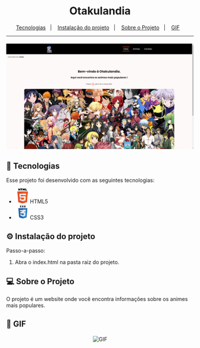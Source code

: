 <h1 align="center"> Otakulandia </h1>

<div align="center">
  <a href="#-tecnologias">Tecnologias</a>&nbsp;&nbsp;&nbsp;|&nbsp;&nbsp;&nbsp;
    <a href="#-instalacao-do-projeto">Instalação do projeto</a>&nbsp;&nbsp;&nbsp;|&nbsp;&nbsp;&nbsp;
  <a href="#-sobre-o-projeto">Sobre o Projeto</a>&nbsp;&nbsp;&nbsp;|&nbsp;&nbsp;&nbsp;
  <a href="#-gif">GIF</a>&nbsp;&nbsp;&nbsp;
</div>

<hr />
<div align="center" style="margin-top: 20px;">
  <img alt="landing page do site" src="./assets/landing-page.png"/>
</div>

## 🚀 Tecnologias

Esse projeto foi desenvolvido com as seguintes tecnologias:

- <img alt="html5" width="40px" src="./assets/html.png">HTML5</img>
- <img alt="css3" width="40px" src="./assets/css.png">CSS3</img>

## ⚙️ Instalação do projeto

Passo-a-passo:

1. Abra o index.html na pasta raiz do projeto.

## 💻 Sobre o Projeto

O projeto é um website onde você encontra informações sobre os animes mais populares.

## 👀 GIF

<div align="center" style="margin-top: 20px;">
  <img alt="GIF" src="./assets/gif.gif"/>
</div>
